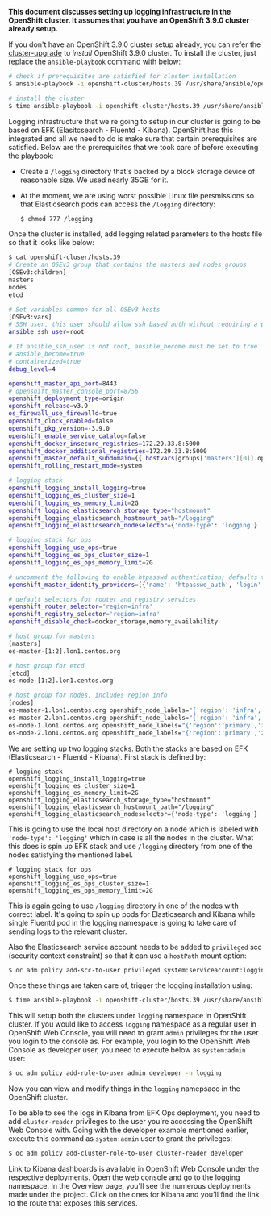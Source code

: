 **This document discusses setting up logging infrastructure in the OpenShift
cluster. It assumes that you have an OpenShift 3.9.0 cluster already setup.**

 If you don't have an OpenShift 3.9.0 cluster setup already, you can refer the
[cluster-upgrade](cluster-upgrade.md) to *install* OpenShift 3.9.0 cluster. To
install the cluster, just replace the `ansible-playbook` command with below:

```bash
# check if prerequisites are satisfied for cluster installation
$ ansible-playbook -i openshift-cluster/hosts.39 /usr/share/ansible/openshift-ansible/playbooks/prerequisites.yml -vvv

# install the cluster
$ time ansible-playbook -i openshift-cluster/hosts.39 /usr/share/ansible/openshift-ansible/playbooks/deploy_cluster.yml -vvv
```

Logging infrastructure that we're going to setup in our cluster is going to be
based on EFK (Elasitcsearch - Fluentd - Kibana). OpenShift has this integrated
and all we need to do is make sure that certain prerequisites are satisfied.
Below are the prerequisites that we took care of before executing the playbook:

- Create a `/logging` directory that's backed by a block storage device of
  reasonable size. We used nearly 35GB for it.
- At the moment, we are using worst possible Linux file persmissions so that
  Elasticsearch pods can access the `/logging` directory:
   
  ```bash
  $ chmod 777 /logging
  ```

Once the cluster is installed, add logging related parameters to the hosts file
so that it looks like below:

```bash
$ cat openshift-cluser/hosts.39
# Create an OSEv3 group that contains the masters and nodes groups
[OSEv3:children]
masters
nodes
etcd

# Set variables common for all OSEv3 hosts
[OSEv3:vars]
# SSH user, this user should allow ssh based auth without requiring a password
ansible_ssh_user=root

# If ansible_ssh_user is not root, ansible_become must be set to true
# ansible_become=true
# containerized=true
debug_level=4

openshift_master_api_port=8443
# openshift_master_console_port=8756
openshift_deployment_type=origin
openshift_release=v3.9
os_firewall_use_firewalld=true
openshift_clock_enabled=false
openshift_pkg_version=-3.9.0
openshift_enable_service_catalog=false
openshift_docker_insecure_registries=172.29.33.8:5000
openshift_docker_additional_registries=172.29.33.8:5000
openshift_master_default_subdomain={{ hostvars[groups['masters'][0]].openshift_ip }}.nip.io
openshift_rolling_restart_mode=system

# logging stack
openshift_logging_install_logging=true
openshift_logging_es_cluster_size=1
openshift_logging_es_memory_limit=2G
openshift_logging_elasticsearch_storage_type="hostmount"
openshift_logging_elasticsearch_hostmount_path="/logging"
openshift_logging_elasticsearch_nodeselector={'node-type': 'logging'}

# logging stack for ops
openshift_logging_use_ops=true
openshift_logging_es_ops_cluster_size=1
openshift_logging_es_ops_memory_limit=2G

# uncomment the following to enable htpasswd authentication; defaults to DenyAllPasswordIdentityProvider
openshift_master_identity_providers=[{'name': 'htpasswd_auth', 'login': 'true', 'challenge': 'true', 'kind': 'HTPasswdPasswordIdentityProvider', 'filename': '/etc/origin/master/htpasswd'}]

# default selectors for router and registry services
openshift_router_selector='region=infra'
openshift_registry_selector='region=infra'
openshift_disable_check=docker_storage,memory_availability

# host group for masters
[masters]
os-master-[1:2].lon1.centos.org

# host group for etcd
[etcd]
os-node-[1:2].lon1.centos.org

# host group for nodes, includes region info
[nodes]
os-master-1.lon1.centos.org openshift_node_labels="{'region': 'infra','zone': 'default','purpose':'infra', 'node-type': 'logging'}" openshift_schedulable=true openshift_ip=172.29.33.36
os-master-2.lon1.centos.org openshift_node_labels="{'region': 'infra','zone': 'default','purpose':'infra', 'node-type': 'logging'}" openshift_schedulable=true openshift_ip=172.29.33.46
os-node-1.lon1.centos.org openshift_node_labels="{'region':'primary','zone': 'default','purpose':'prod', 'node-type': 'logging'}" openshift_schedulable=true openshift_ip=172.29.33.23
os-node-2.lon1.centos.org openshift_node_labels="{'region':'primary','zone': 'default','purpose':'prod', 'node-type': 'logging'}" openshift_schedulable=true openshift_ip=172.29.33.52
```

We are setting up two logging stacks. Both the stacks are based on EFK
(Elasticsearch - Fluentd - Kibana). First stack is defined by:

```
# logging stack
openshift_logging_install_logging=true
openshift_logging_es_cluster_size=1
openshift_logging_es_memory_limit=2G
openshift_logging_elasticsearch_storage_type="hostmount"
openshift_logging_elasticsearch_hostmount_path="/logging"
openshift_logging_elasticsearch_nodeselector={'node-type': 'logging'}
```

This is going to use the local host directory on a node which is labeled with
`'node-type': 'logging'` which in case is all the nodes in the cluster. What
this does is spin up EFK stack and use `/logging` directory from one of the
nodes satisfying the mentioned label. 

```
# logging stack for ops
openshift_logging_use_ops=true
openshift_logging_es_ops_cluster_size=1
openshift_logging_es_ops_memory_limit=2G
```

This is again going to use `/logging` directory in one of the nodes with
correct label. It's going to spin up pods for Elasticsearch and Kibana while
single Fluentd pod in the logging namespace is going to take care of sending
logs to the relevant cluster.

Also the Elasticsearch service account needs to be added to `privileged`
scc (security context constraint) so that it can use a `hostPath` mount option:

```bash
$ oc adm policy add-scc-to-user privileged system:serviceaccount:logging:aggregated-logging-elasticsearch
```

Once these things are taken care of, trigger the logging installation using:

```bash
$ time ansible-playbook -i openshift-cluster/hosts.39 /usr/share/ansible/openshift-ansible/playbooks/openshift-logging/config.yml -vvv
```

This will setup both the clusters under `logging` namespace in OpenShift
cluster. If you would like to access `logging` namespace as a regular user in
OpenShift Web Console, you will need to grant `admin` privileges for the user
you login to the console as. For example, you login to the OpenShift Web
Console as developer user, you need to execute below as `system:admin` user:

```bash
$ oc adm policy add-role-to-user admin developer -n logging
```

Now you can view and modify things in the `logging` namepsace in the OpenShift
cluster.

To be able to see the logs in Kibana from EFK Ops deployment, you need to add
`cluster-reader` privileges to the user you're accessing the OpenShift Web
Console with. Going with the developer example mentioned earlier, execute this
command as `system:admin` user to grant the privileges:

```bash
$ oc adm policy add-cluster-role-to-user cluster-reader developer
```

Link to Kibana dashboards is available in OpenShift Web Console under the
respective deployments. Open the web console and go to the logging namespace.
In the Overview page, you'll see the numerous deployments made under the
project. Click on the ones for Kibana and you'll find the link to the route
that exposes this services.
